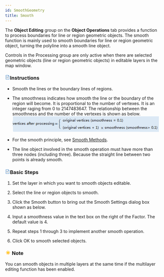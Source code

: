 ```yaml
---
id: SmoothGeometry
title: Smooth
---
```


The **Object Editing** group on the **Object Operations** tab provides a function to process boundaries for line or region geometric objects. The smooth function is mainly used to smooth boundaries for line or region geometric object, turning the polyline into a smooth line object.

Controls in the Processing group are only active when there are selected geometric objects (line or region geometric objects) in editable layers in the map window.

### ![](../../../img/read.gif)Instructions

* Smooth the lines or the boundary lines of regions.

* The smoothness indicates how smooth the line or the boundary of the region will become. It is proportional to the number of vertexes. It is an integer raging from 0 to 2147483647. The relationship between the smoothness and the number of the vertexes is shown as below.  
![](img-en/flattingParam.png)  

* For the smooth principle, see [Smooth Methods](../../Vector/SmoothMeth.htm).

* The line object involved in the smooth operation must have more than three nodes (including three). Because the straight line between two points is already smooth.

### ![](../../../img/read.gif)Basic Steps

1. Set the layer in which you want to smooth objects editable.

2. Select the line or region objects to smooth.

3. Click the Smooth button to bring out the Smooth Settings dialog box shown as below.

4. Input a smoothness value in the text box on the right of the Factor. The default value is 4.

5. Repeat steps 1 through 3 to implement another smooth operation.

6. Click OK to smooth selected objects.

### ![](../../../img/note.png)Note

You can smooth objects in multiple layers at the same time if the multilayer editing function has been enabled.